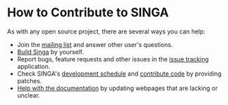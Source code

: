 # How to Contribute to SINGA

As with any open source project, there are several ways you can help:

* Join the [mailing list](../community/mail-lists.html) and answer other user's questions.
* [Build Singa](../docs/installation.html) by yourself.
* Report bugs, feature requests and other issues in the [issue tracking](../community/issue-tracking.html) application.
* Check SINGA's [development schedule](schedule.html) and [contribute code](contribute-code.html) by providing patches.
* [Help with the documentation](contribute-docs.html) by updating webpages that are lacking or unclear.
